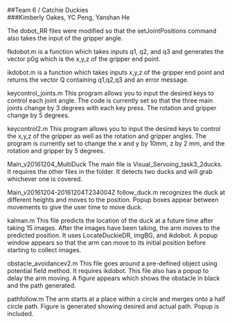 ##Team 6 / Catchie Duckies  
###Kimberly Oakes, YC Peng, Yanshan He  

The dobot_RR files were modified so that the setJointPositions command also takes the input of the gripper angle.

fkdobot.m is a function which takes inputs q1, q2, and q3 and generates the vector p0g which is the x,y,z of the gripper end point.

ikdobot.m is a function which takes inputs x,y,z of the gripper end point and returns the vector Q containing q1,q2,q3 and an error message.

keycontrol_joints.m
This program allows you to input the desired keys to control each joint angle. The code is currently set so that the three main joints change by 3 degrees with each key press. The rotation and gripper change by 5 degrees.

keycontrol2.m
This program allows you to input the desired keys to control the x,y,z of the gripper as well as the rotation and gripper angles. The program is currently set to change the x and y by 10mm, z by 2 mm, and the rotation and gripper by 5 degrees.

Main_v20161204_MultiDuck
The main file is Visual_Servoing_task3_2ducks. It requires the other files in the folder. It detects two ducks and will grab whichever one is covered.

Main_v20161204-20161204T234004Z
follow_duck.m recognizes the duck at different heights and moves to the position. Popup boxes appear between movements to give the user time to move duck.

kalman.m
This file predicts the location of the duck at a future time after taking 15 images. After the images have been taking, the arm moves to the predicted position. It uses LocateDuckieDR, imgBG, and ikdobot. A popup window appears so that the arm can move to its initial position before starting to collect images.

obstacle_avoidancev2.m
This file goes around a pre-defined object using potential field method. It requires ikdobot. This file also has a popup to delay the arm moving. A figure appears which shows the obstacle in black and the path generated.

pathfollow.m
The arm starts at a place within a circle and merges onto a half circle path. Figure is generated showing desired and actual path. Popup is included.
